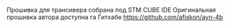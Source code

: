 Прошивка для трансивера собрана под STM CUBE IDE
Оригинальная прошивка автора доступна га Гитхабе
https://github.com/afiskon/ayn-4b
